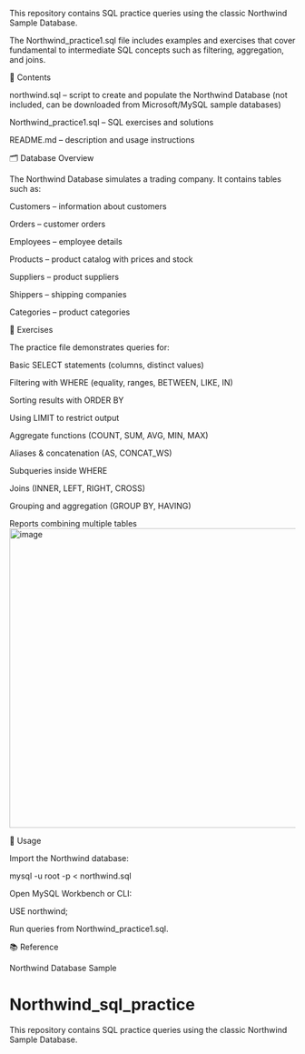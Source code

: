 This repository contains SQL practice queries using the classic Northwind Sample Database.

The Northwind_practice1.sql file includes examples and exercises that cover fundamental to intermediate SQL concepts such as filtering, aggregation, and joins.

📂 Contents

northwind.sql – script to create and populate the Northwind Database (not included, can be downloaded from Microsoft/MySQL sample databases)

Northwind_practice1.sql – SQL exercises and solutions

README.md – description and usage instructions

🗂 Database Overview

The Northwind Database simulates a trading company. It contains tables such as:

Customers – information about customers

Orders – customer orders

Employees – employee details

Products – product catalog with prices and stock

Suppliers – product suppliers

Shippers – shipping companies

Categories – product categories

📝 Exercises

The practice file demonstrates queries for:

Basic SELECT statements (columns, distinct values)

Filtering with WHERE (equality, ranges, BETWEEN, LIKE, IN)

Sorting results with ORDER BY

Using LIMIT to restrict output

Aggregate functions (COUNT, SUM, AVG, MIN, MAX)

Aliases & concatenation (AS, CONCAT_WS)

Subqueries inside WHERE

Joins (INNER, LEFT, RIGHT, CROSS)

Grouping and aggregation (GROUP BY, HAVING)

Reports combining multiple tables
<img width="643" height="527" alt="image" src="https://github.com/user-attachments/assets/90b0b06b-1218-4066-b76f-2a08c1133397" />


🚀 Usage

Import the Northwind database:

mysql -u root -p < northwind.sql


Open MySQL Workbench or CLI:

USE northwind;


Run queries from Northwind_practice1.sql.

📚 Reference

Northwind Database Sample
# Northwind_sql_practice
This repository contains SQL practice queries using the classic Northwind Sample Database.
